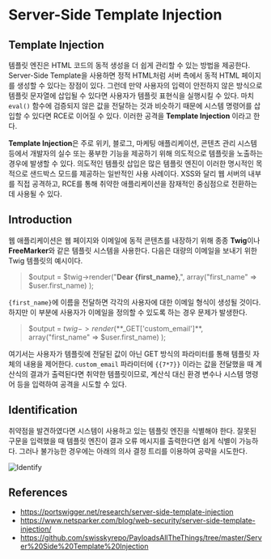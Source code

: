 # Server-Side Template Injection

## Template Injection
템플릿 엔진은 HTML 코드의 동적 생성을 더 쉽게 관리할 수 있는 방법을 제공한다. Server-Side Template을 사용하면 정적 HTML처럼 서버 측에서 동적 HTML 페이지를 생성할 수 있다는 장점이 있다. 그런데 만약 사용자의 입력이 안전하지 않은 방식으로 템플릿 문자열에 삽입될 수 있다면 사용자가 템플릿 표현식을 실행시킬 수 있다. 마치 `eval()` 함수에 검증되지 않은 값을 전달하는 것과 비슷하기 때문에 시스템 명령어를 삽입할 수 있다면 RCE로 이어질 수 있다. 이러한 공격을 **Template Injection** 이라고 한다.

**Template Injection**은 주로 위키, 블로그, 마케팅 애플리케이션, 콘텐츠 관리 시스템 등에서 개발자의 실수 또는 풍부한 기능을 제공하기 위해 의도적으로 템플릿을 노출하는 경우에 발생할 수 있다. 의도적인 템플릿 삽입은 많은 템플릿 엔진이 이러한 명시적인 목적으로 샌드박스 모드를 제공하는 일반적인 사용 사례이다. XSS와 달리 웹 서버의 내부를 직접 공격하고, RCE를 통해 취약한 애플리케이션을 잠재적인 중심점으로 전환하는 데 사용될 수 있다.

## Introduction
웹 애플리케이션은 웹 페이지와 이메일에 동적 콘텐츠를 내장하기 위해 종종 **Twig**이나 **FreeMarker**와 같은 템플릿 시스템을 사용한다. 다음은 대량의 이메일을 보내기 위한 Twig 템플릿의 예시이다.

> $output = $twig->render("**Dear {first_name}**,", array("first_name" => $user.first_name) );

`{first_name}`에 이름을 전달하면 각각의 사용자에 대한 이메일 형식이 생성될 것이다. 하지만 이 부분에 사용자가 이메일을 정의할 수 있도록 하는 경우 문제가 발생한다.

> $output = $twig->render(**$_GET['custom_email']**,  array("first_name" => $user.first_name) );

여기서는 사용자가 템플릿에 전달된 값이 아닌 GET 방식의 파라미터를 통해 템플릿 자체의 내용을 제어한다. `custom_email` 파라미터에 `{{7*7}}` 이라는 값을 전달했을 때 계산식의 결과가 출력된다면 취약한 템플릿이므로, 계산식 대신 환경 변수나 시스템 명령어 등을 입력하여 공격을 시도할 수 있다.

## Identification
취약점을 발견하였다면 시스템이 사용하고 있는 템플릿 엔진을 식별해야 한다. 잘못된 구문을 입력했을 때 템플릿 엔진이 결과 오류 메시지를 출력한다면 쉽게 식별이 가능하다. 그러나 불가능한 경우에는 아래의 의사 결정 트리를 이용하여 공략을 시도한다.

![Identify](https://portswigger.net/cms/images/migration/blog/screen-shot-2015-07-20-at-09-21-56.png)

## References
- https://portswigger.net/research/server-side-template-injection
- https://www.netsparker.com/blog/web-security/server-side-template-injection/
- https://github.com/swisskyrepo/PayloadsAllTheThings/tree/master/Server%20Side%20Template%20Injection